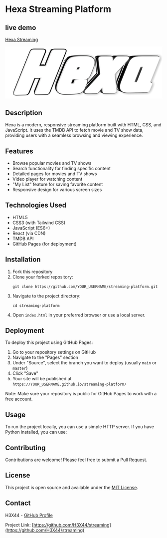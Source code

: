 # Hexa Streaming Platform

## live demo

[Hexa Streaming](https://github.com/H3X44/streaming)

![Hexa Logo](./images/logo.png)

## Description

Hexa is a modern, responsive streaming platform built with HTML, CSS, and JavaScript. It uses the TMDB API to fetch movie and TV show data, providing users with a seamless browsing and viewing experience.

## Features

- Browse popular movies and TV shows
- Search functionality for finding specific content
- Detailed pages for movies and TV shows
- Video player for watching content
- "My List" feature for saving favorite content
- Responsive design for various screen sizes

## Technologies Used

- HTML5
- CSS3 (with Tailwind CSS)
- JavaScript (ES6+)
- React (via CDN)
- TMDB API
- GitHub Pages (for deployment)

## Installation

1. Fork this repository
2. Clone your forked repository:
   ```
   git clone https://github.com/YOUR_USERNAME/streaming-platform.git
   ```
3. Navigate to the project directory:
   ```
   cd streaming-platform
   ```
4. Open `index.html` in your preferred browser or use a local server.

## Deployment

To deploy this project using GitHub Pages:

1. Go to your repository settings on GitHub
2. Navigate to the "Pages" section
3. Under "Source", select the branch you want to deploy (usually `main` or `master`)
4. Click "Save"
5. Your site will be published at `https://YOUR_USERNAME.github.io/streaming-platform/`

Note: Make sure your repository is public for GitHub Pages to work with a free account.

## Usage

To run the project locally, you can use a simple HTTP server. If you have Python installed, you can use:


## Contributing

Contributions are welcome! Please feel free to submit a Pull Request.

## License

This project is open source and available under the [MIT License](LICENSE).

## Contact

H3X44 - [GitHub Profile](https://github.com/H3X44)

Project Link: [https://github.com/H3X44/streaming](https://github.com/H3X44/streaming)
